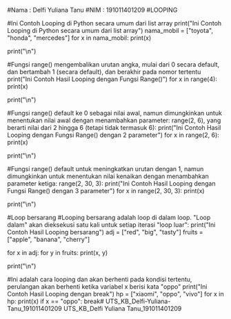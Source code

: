 #Nama : Delfi Yuliana Tanu
#NIM : 191011401209
#LOOPING

#Ini Contoh Looping di Python secara umum dari list array
print("Ini Contoh Looping di Python secara umum dari list array")
nama_mobil = ["toyota", "honda", "mercedes"]
for x in nama_mobil:
  print(x)

print("\n")

#Fungsi range() mengembalikan urutan angka, mulai dari 0 secara default, dan bertambah 1 (secara default), dan berakhir pada nomor tertentu
print("Ini Contoh Hasil Looping dengan Fungsi Range()")
for x in range(4):
    print(x)

print("\n")

#Fungsi range() default ke 0 sebagai nilai awal, namun dimungkinkan untuk menentukan nilai awal dengan menambahkan parameter: range(2, 6), yang berarti nilai dari 2 hingga 6 (tetapi tidak termasuk 6):
print("Ini Contoh Hasil Looping dengan Fungsi Range() dengan 2 parameter")
for x in range(2, 6):
  print(x)

print("\n")

#Fungsi range() default untuk meningkatkan urutan dengan 1, namun dimungkinkan untuk menentukan nilai kenaikan dengan menambahkan parameter ketiga: range(2, 30, 3):
print("Ini Contoh Hasil Looping dengan Fungsi Range() dengan 3 parameter")
for x in range(2, 30, 3):
  print(x)

print("\n")

#Loop bersarang 
#Looping bersarang adalah loop di dalam loop. "Loop dalam" akan dieksekusi satu kali untuk setiap iterasi "loop luar":
print("Ini Contoh Hasil Looping bersarang")
adj = ["red", "big", "tasty"]
fruits = ["apple", "banana", "cherry"]

for x in adj:
  for y in fruits:
    print(x, y)

print("\n")

#Ini adalah cara looping dan akan berhenti pada kondisi tertentu, perulangan akan berhenti ketika variabel x berisi kata "oppo"
print("Ini Contoh Hasil Looping dengan break")
hp = ["xiaomi", "oppo", "vivo"]
for x in hp:
  print(x)
  if x == "oppo":
    break# UTS_KB_Delfi-Yuliana-Tanu_191011401209
UTS_KB_Delfi Yuliana Tanu_191011401209
